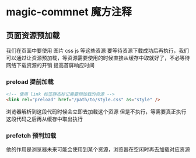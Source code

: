 # magic-commnet 魔方注释

## 页面资源预加载

我们在页面中要使用 图片 css js 等这些资源 要等待资源下载成功后再执行，我们可以通过让资源预加载，等资源需要使用的时候直接从缓存中取就好了，不必等待网络下载资源的开销
提高首屏响应时间

### preload 提前加载

```html
<!-- 使用 link 标签静态标记需要预加载的资源 -->
<link rel="preload" href="/path/to/style.css" as="style" />
```

浏览器解析到这段代码时候会立即去加载这个资源 但是不执行，等需要真正执行这段代码之后再从缓存中取出执行

### prefetch 预判加载

他的作用是浏览器未来可能会使用到某个资源，浏览器在空闲时再去加载对应资源
